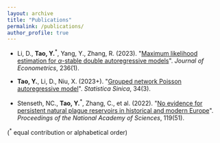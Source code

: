 ```yaml
---
layout: archive
title: "Publications"
permalink: /publications/
author_profile: true
---
```


- Li, D., **Tao, Y.**<sup>*</sup>, Yang, Y., Zhang, R. (2023).
"[Maximum likelihood estimation for $\alpha$-stable double autoregressive models](https://www.sciencedirect.com/science/article/abs/pii/S0304407623001653)".
_Journal of Econometrics_, 236(1).

- **Tao, Y.**, Li, D., Niu, X. (2023+).
"[Grouped network Poisson autoregressive model](https://www3.stat.sinica.edu.tw/preprint/supp/2022-0040_supp.pdf)".
_Statistica Sinica_, 34(3).

- Stenseth, NC., **Tao, Y.**<sup>*</sup>, Zhang, C., et al. (2022).
"[No evidence for persistent natural plague reservoirs in historical and modern Europe](https://www.pnas.org/doi/full/10.1073/pnas.2209816119)".
_Proceedings of the National Academy of Sciences_, 119(51).

(<sup>*</sup> equal contribution or alphabetical order)

